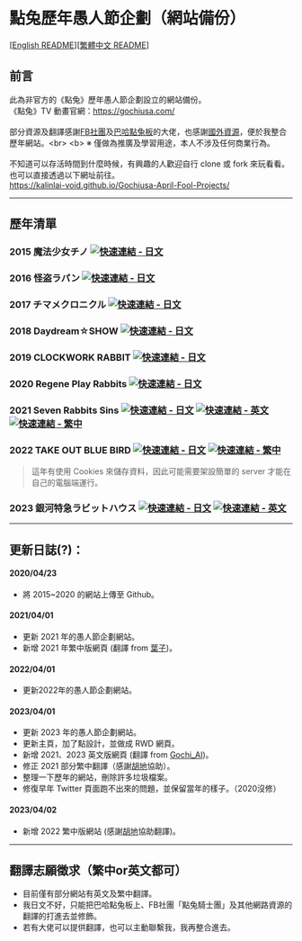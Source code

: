 # 點兔歷年愚人節企劃（網站備份）

[[English README](README.md)][[繁體中文 README](README_zh-tw.md)]

## 前言
此為非官方的《點兔》歷年愚人節企劃設立的網站備份。<br>
《點兔》TV 動畫官網：https://gochiusa.com/<br>
<br>
部分資源及翻譯感謝[FB社團](https://www.facebook.com/groups/1473402019387376)及[巴哈點兔板](https://forum.gamer.com.tw/A.php?bsn=45294)的大佬，也感謝[國外資源](https://gochiusa.fandom.com/wiki/Official_April_Fool%27s_Projects.)，便於我整合歷年網站。<br>
<b> ※ 僅做為推廣及學習用途，本人不涉及任何商業行為。 </b>
<br><br>
不知道可以存活時間到什麼時候，有興趣的人歡迎自行 clone 或 fork 來玩看看。也可以直接透過以下網址前往。<br>
https://kalinlai-void.github.io/Gochiusa-April-Fool-Projects/<br>

---
## 歷年清單

### 2015 魔法少女チノ [![快速連結 - 日文](https://img.shields.io/badge/快速連結-日文-blue)](https://kalinlai-void.github.io/Gochiusa-April-Fool-Projects/gochiusa2015/gochiusa.com/af/index.html)

### 2016 怪盗ラパン [![快速連結 - 日文](https://img.shields.io/badge/快速連結-日文-blue)](https://kalinlai-void.github.io/Gochiusa-April-Fool-Projects/gochiusa2016/gochiusa.com/af/index.html)

### 2017 チマメクロニクル [![快速連結 - 日文](https://img.shields.io/badge/快速連結-日文-blue)](https://kalinlai-void.github.io/Gochiusa-April-Fool-Projects/gochiusa2017/gochiusa.com/af/index.html) 

### 2018 Daydream☆SHOW [![快速連結 - 日文](https://img.shields.io/badge/快速連結-日文-blue)](https://kalinlai-void.github.io/Gochiusa-April-Fool-Projects/gochiusa2018/gochiusa.com/af/index.html)

### 2019 CLOCKWORK RABBIT [![快速連結 - 日文](https://img.shields.io/badge/快速連結-日文-blue)](https://kalinlai-void.github.io/Gochiusa-April-Fool-Projects/gochiusa2019/gochiusa.com/index.html)

### 2020 Regene Play Rabbits [![快速連結 - 日文](https://img.shields.io/badge/快速連結-日文-blue)](https://kalinlai-void.github.io/Gochiusa-April-Fool-Projects/gochiusa2020/gochiusa.com/af/index.html)

### 2021 Seven Rabbits Sins [![快速連結 - 日文](https://img.shields.io/badge/快速連結-日文-blue)](https://kalinlai-void.github.io/Gochiusa-April-Fool-Projects/gochiusa2021/gochiusa.com/af/index.html) [![快速連結 - 英文](https://img.shields.io/badge/快速連結-英文-ff69b4)](https://kalinlai-void.github.io/Gochiusa-April-Fool-Projects/gochiusa2021/gochiusa.com/af/index-en.html)  [![快速連結 - 繁中](https://img.shields.io/badge/快速連結-繁中-active)](https://kalinlai-void.github.io/Gochiusa-April-Fool-Projects/gochiusa2021/gochiusa.com/af/index-zh-tw.html)

### 2022 TAKE OUT BLUE BIRD [![快速連結 - 日文](https://img.shields.io/badge/快速連結-日文-blue)](https://kalinlai-void.github.io/Gochiusa-April-Fool-Projects/gochiusa2022/gochiusa.com/af/index.html) [![快速連結 - 繁中](https://img.shields.io/badge/快速連結-繁中-active)](https://kalinlai-void.github.io/Gochiusa-April-Fool-Projects/gochiusa2022/gochiusa.com/af/index-zh-tw.html)
> 這年有使用 Cookies 來儲存資料，因此可能需要架設簡單的 server 才能在自己的電腦端運行。

### 2023 銀河特急ラビットハウス [![快速連結 - 日文](https://img.shields.io/badge/快速連結-日文-blue)](https://kalinlai-void.github.io/Gochiusa-April-Fool-Projects/gochiusa2023/gochiusa.com/af/index.html) [![快速連結 - 英文](https://img.shields.io/badge/快速連結-英文-ff69b4)](https://kalinlai-void.github.io/Gochiusa-April-Fool-Projects/gochiusa2023/gochiusa.com/af/index-en.html)

---
## 更新日誌(?)：
#### 2020/04/23
- 將 2015~2020 的網站上傳至 Github。
#### 2021/04/01
- 更新 2021 年的愚人節企劃網站。
- 新增 2021 年繁中版網頁 (翻譯 from [葉子](https://drive.google.com/drive/folders/18wBTug8KaPq2TH4SVcePVXZ9SBg5YlVJ?fbclid=IwAR0wG9G2LLAaM3O3X6wLgpqxfR-LARqohXf2t21X1LPas6RZiO9LAfvH1Ac))。
#### 2022/04/01
- 更新2022年的愚人節企劃網站。
#### 2023/04/01
- 更新 2023 年的愚人節企劃網站。
- 更新主頁，加了點設計，並做成 RWD 網頁。
- 新增 2021、2023 英文版網頁 (翻譯 from [Gochi_AI](https://github.com/gochiAI))。
- 修正 2021 部分繁中翻譯（感謝[胡地](https://home.gamer.com.tw/homeindex.php?owner=eten851229)協助）。
- 整理一下歷年的網站，刪除許多垃圾檔案。
- 修復早年 Twitter 頁面跑不出來的問題，並保留當年的樣子。（2020沒修）
#### 2023/04/02
- 新增 2022 繁中版網站 (感謝[胡地](https://home.gamer.com.tw/homeindex.php?owner=eten851229)協助翻譯)。

---
## 翻譯志願徵求（繁中or英文都可）
- 目前僅有部分網站有英文及繁中翻譯。
- 我日文不好，只能把巴哈點兔板上、FB社團「點兔騎士團」及其他網路資源的翻譯的打進去並修飾。
- 若有大佬可以提供翻譯，也可以主動聯繫我，我再整合進去。